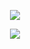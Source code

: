 <p align="center">
  <img src="https://github-readme-stats.vercel.app/api?username=xon-personal&theme=midnight-purple&show_icons=true&include_all_commits=true"/>
</p>
<p align="center">
  <img src="https://github-readme-stats.vercel.app/api/top-langs/?username=xon-personal&layout=compact&theme=midnight-purple"/>
</p>
